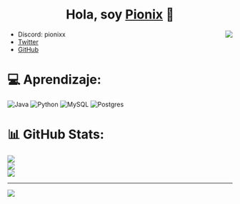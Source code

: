<div align="center">
<h1 align="center">Hola, soy <a href="https://github.com/ItzPionix">Pionix</a> 👋​</h1>
</div>


<img align='right' src="https://discord.c99.nl/widget/theme-1/510520418311077899.png"/>

- Discord: pionixx
- [Twitter](https://twitter.com/imbelkos)
- [GitHub](https://github.com/ItzPionix)

# 💻 Aprendizaje:
![Java](https://img.shields.io/badge/java-%23ED8B00.svg?style=for-the-badge&logo=openjdk&logoColor=white) ![Python](https://img.shields.io/badge/python-3670A0?style=for-the-badge&logo=python&logoColor=ffdd54) ![MySQL](https://img.shields.io/badge/mysql-%2300000f.svg?style=for-the-badge&logo=mysql&logoColor=white) ![Postgres](https://img.shields.io/badge/postgres-%23316192.svg?style=for-the-badge&logo=postgresql&logoColor=white)

# 📊 GitHub Stats:
![](https://github-readme-stats.vercel.app/api?username=ItzPionix&theme=radical&hide_border=false&include_all_commits=false&count_private=false)<br/>
![](https://github-readme-streak-stats.herokuapp.com/?user=ItzPionix&theme=radical&hide_border=false)<br/>
![](https://github-readme-stats.vercel.app/api/top-langs/?username=ItzPionix&theme=radical&hide_border=false&include_all_commits=false&count_private=false&layout=compact)

---
[![](https://visitcount.itsvg.in/api?id=ItzPionix&icon=0&color=0)](https://visitcount.itsvg.in)

<!-- Proudly created with GPRM ( https://gprm.itsvg.in ) -->
